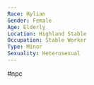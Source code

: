 ```yaml
---
Race: Hylian
Gender: Female
Age: Elderly
Location: Highland Stable
Occupation: Stable Worker
Type: Minor
Sexuality: Heterosexual
---
```

 #npc 

